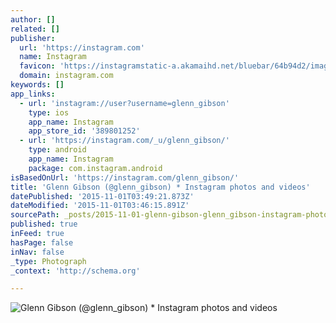 ```yaml
---
author: []
related: []
publisher:
  url: 'https://instagram.com'
  name: Instagram
  favicon: 'https://instagramstatic-a.akamaihd.net/bluebar/64b94d2/images/ico/favicon.ico'
  domain: instagram.com
keywords: []
app_links:
  - url: 'instagram://user?username=glenn_gibson'
    type: ios
    app_name: Instagram
    app_store_id: '389801252'
  - url: 'https://instagram.com/_u/glenn_gibson/'
    type: android
    app_name: Instagram
    package: com.instagram.android
isBasedOnUrl: 'https://instagram.com/glenn_gibson/'
title: 'Glenn Gibson (@glenn_gibson) * Instagram photos and videos'
datePublished: '2015-11-01T03:49:21.873Z'
dateModified: '2015-11-01T03:46:15.891Z'
sourcePath: _posts/2015-11-01-glenn-gibson-glenn_gibson-instagram-photos-and-videos.md
published: true
inFeed: true
hasPage: false
inNav: false
_type: Photograph
_context: 'http://schema.org'

---
```

![Glenn Gibson &lpar;&commat;glenn&lowbar;gibson&rpar; &midast; Instagram photos and videos](https://scontent.cdninstagram.com/hphotos-xaf1/t51.2885-19/11379199_957896474235000_2096052670_a.jpg)